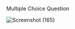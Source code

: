 Multiple Choice Question


![Screenshot (165)](https://github.com/VijayalakshmiSenthil/Quiz/assets/103422923/9d635d19-a037-4a00-9e53-5b3ee6d94327)
